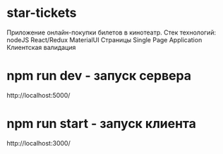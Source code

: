 # star-tickets
Приложение онлайн-покупки билетов в кинотеатр.
	Стек технологий:
	nodeJS
	React/Redux
	MaterialUI
	Страницы
	Single Page Application
	Клиентская валидация

# npm run dev - запуск сервера 
http://localhost:5000/
# npm run start - запуск клиента 
http://localhost:3000/
